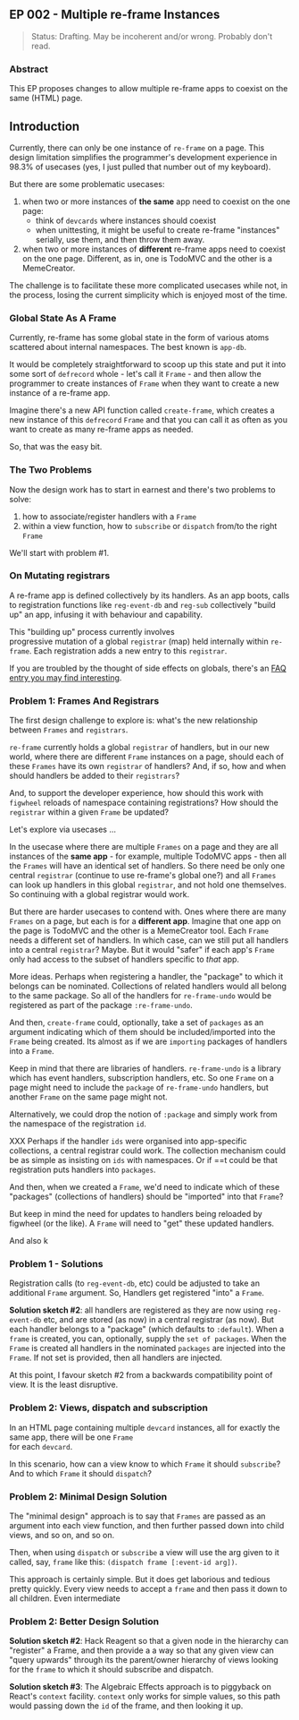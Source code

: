 ## EP 002 - Multiple re-frame Instances  

> Status: Drafting. May be incoherent and/or wrong. Probably don't read.

### Abstract

This EP proposes changes to allow multiple
re-frame apps to coexist on the same (HTML) page.
 
## Introduction 

Currently, there can only be one instance of `re-frame` on a page.
This design limitation simplifies the programmer's development
experience in 98.3% of usecases (yes, I just pulled that number out of my keyboard). 

But there are some problematic usecases: 
  1. when two or more instances of **the same** app need to coexist on the one page:
     - think of `devcards` where instances should coexist 
     - when unittesting, it might be useful to create re-frame "instances" serially, 
       use them, and then throw them away.
  2. when two or more instances of **different** re-frame apps need to coexist on the one page. Different, as in, 
     one is TodoMVC and the other is a MemeCreator.

The challenge is to facilitate these more complicated usecases 
while not, in the process, losing the current simplicity which is
enjoyed most of the time. 

### Global State As A Frame

Currently, re-frame has some global state in the form of various atoms scattered about internal namespaces. The best known is `app-db`. 

It would be completely straightforward to scoop up this state and 
put it into some sort of `defrecord` whole - let's call it `Frame` - and 
then allow the programmer to create instances of `Frame` when they
want to create a new instance of a re-frame app.

Imagine there's a new API function 
called `create-frame`, which creates a new instance of this 
`defrecord` `Frame` and that you can call it as often as you want 
to create as many re-frame apps as needed.

So, that was the easy bit.

### The Two Problems

Now the design work has to start in earnest and there's
two problems to solve:
  1. how to associate/register handlers with a `Frame`  
  2. within a view function, how to `subscribe`
     or `dispatch` from/to the right `Frame`

We'll start with problem #1.

### On Mutating registrars

A re-frame app is defined collectively by its handlers. As an app boots, 
calls to registration functions like `reg-event-db` and `reg-sub` 
collectively "build up" an app, infusing it with behaviour and capability.

This "building up" process currently involves  
progressive mutation of a global `registrar` (map) held internally within `re-frame`. 
Each registration adds a new entry to this `registrar`. 

If you are troubled by the thought of side effects on globals, there's 
an [FAQ entry you may find interesting](https://github.com/Day8/re-frame/blob/master/docs/FAQs/ViewsOnGlobalRegistration.md).

### Problem 1:  Frames And Registrars

The first design challenge to explore is: what's the new relationship between 
`Frames` and `registrars`.

`re-frame` currently holds a global `registrar` of handlers, but in our new world,
where there are different `Frame` instances on a page, should each of these `Frames`
have its own `registrar` of handlers?  And, if so, how and when
should handlers be added to their `registrars`?

And, to support the developer experience, how should this 
work with `figwheel` reloads of namespace containing registrations? 
How should the `registrar` within a given `Frame` be updated?

Let's explore via usecases ...

In the usecase where there are multiple `Frames` on a page and they are 
all instances of the **same app** - for example, multiple TodoMVC apps - then all the
`Frames` will have an identical set of handlers. So there need be only one central
`registrar` (continue to use re-frame's global one?) and all `Frames` can look up 
handlers in this global `registrar`, and not hold one themselves. So continuing with 
a global registrar would work.

But there are harder usecases to contend with. Ones where 
there are many `Frames` on a page, but each is for a **different 
app**.
Imagine that one app on the page is TodoMVC and the other is a MemeCreator tool.
Each `Frame` needs a different set of handlers.
In which case, can we still put all handlers
into a central `registrar`?  Maybe. But it would "safer" if each app's `Frame` only had 
access to the subset of handlers specific to *that* app.

More ideas. Perhaps when registering a handler, the "package" to which it belongs can be nominated. 
Collections of related handlers would all belong to the same package.  So all of the 
handlers for `re-frame-undo` would be registered as part of the package `:re-frame-undo`.

And then, `create-frame` could, optionally, take a set of `packages` as an argument 
indicating which of them should be included/imported into the `Frame` being created.  Its almost as 
if we are `importing` packages of handlers into a `Frame`. 

Keep in mind that there are libraries of handlers. `re-frame-undo` is a library 
which has event handlers, subscription handlers, etc. So one `Frame` on a page 
might need to include the `package` of `re-frame-undo` handlers, but another 
`Frame` on the same page might not.

Alternatively, we could drop the notion of `:package` and simply work from the 
namespace of the registration `id`.

XXX Perhaps if the handler `ids` were organised into app-specific collections, a 
central registrar could work.  The collection mechanism could be as simple as insisting 
on `ids` with namespaces.  Or if ==t could be that registration puts handlers into `packages`.

And then, when we created a `Frame`, we'd need 
to indicate which of these "packages" (collections of handlers) should be 
"imported" into that `Frame`?

But keep in mind the need for updates to handlers being reloaded by figwheel (or the like). 
A `Frame` will need to "get" these updated handlers. 

And also k

### Problem 1 - Solutions

Registration calls (to `reg-event-db`, etc) could be adjusted to 
take an additional `Frame` argument. So, Handlers get registered "into" a `Frame`.



**Solution sketch #2**: all handlers are registered as they are now 
using `reg-event-db` etc, and are
stored (as now) in a central registrar (as now). But each handler belongs to a 
"package" (which defaults to `:default`). When a `frame` is created, you 
can, optionally, supply the `set of packages`. When the `Frame` is created 
all handlers in the nominated `packages` are injected into the 
`Frame`. If not set is provided, then all handlers are injected. 

At this point, I favour sketch #2 from a backwards compatibility 
point of view. It is the least disruptive. 

### Problem 2: Views, dispatch and subscription 

In an HTML page containing multiple `devcard` instances,
all for exactly the same app, there will be one `Frame`  
for each `devcard`.

In this scenario, how can a view know to which 
`Frame` it should `subscribe`? And to which `Frame` it should 
`dispatch`?

### Problem 2: Minimal Design Solution 

The "minimal design" approach is to say that 
`Frames` are passed as an argument into 
each view function, and then further passed down into 
child views, and so on, and so on.

Then, when using `dispatch` or `subscribe` a view will 
use the arg given to it called, say, `frame` like this:
`(dispatch frame [:event-id arg])`.

This approach is certainly simple. But it does get laborious
and tedious pretty quickly. Every view needs to accept a `frame`
and then pass it down to all children. Even intermediate

### Problem 2: Better Design Solution 



**Solution sketch #2**: Hack Reagent so that a given node in 
the hierarchy can "register" a Frame, and then provide a 
a way so that any given view can "query upwards" through its 
the parent/owner hierarchy of views 
looking for the `frame` to which it should subscribe and dispatch. 

**Solution sketch #3**: The Algebraic  Effects approach is to 
piggyback on React's `context` facility. `context` only works for simple values, so 
this path would passing down the `id` of the frame, and then 
looking it up.



